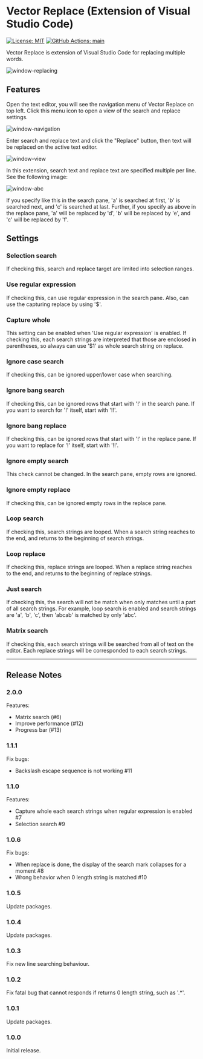 # Vector Replace (Extension of Visual Studio Code)

[![License: MIT](https://img.shields.io/badge/License-MIT-yellow.svg)](https://opensource.org/licenses/MIT) [![GitHub Actions: main](https://img.shields.io/github/workflow/status/tana-gh/vector-replace/main.svg?logo=github)](https://github.com/tana-gh/vector-replace/actions)

Vector Replace is extension of Visual Studio Code for replacing multiple words.

![window-replacing](https://tana-gh.github.io/vector-replace-media/window-replacing.gif)

## Features

Open the text editor, you will see the navigation menu of Vector Replace on top left. Click this menu icon to open a view of the search and replace settings.

![window-navigation](https://tana-gh.github.io/vector-replace-media/window-navigation.png)

Enter search and replace text and click the "Replace" button, then text will be replaced on the active text editor.

![window-view](https://tana-gh.github.io/vector-replace-media/window-view.png)

In this extension, search text and replace text are specified multiple per line. See the following image:

![window-abc](https://tana-gh.github.io/vector-replace-media/window-abc.png)

If you specify like this in the search pane, 'a' is searched at first, 'b' is searched next, and 'c' is searched at last. Further, if you specify as above in the replace pane, 'a' will be replaced by 'd', 'b' will be replaced by 'e', and 'c' will be replaced by 'f'.

## Settings

### Selection search

If checking this, search and replace target are limited into selection ranges.

### Use regular expression

If checking this, can use regular expression in the search pane. Also, can use the capturing replace by using '$'.

### Capture whole

This setting can be enabled when 'Use regular expression' is enabled. If checking this, each search strings are interpreted that those are enclosed in parentheses, so always can use '$1' as whole search string on replace.

### Ignore case search

If checking this, can be ignored upper/lower case when searching.

### Ignore bang search

If checking this, can be ignored rows that start with '!' in the search pane. If you want to search for '!' itself, start with '!!'.

### Ignore bang replace

If checking this, can be ignored rows that start with '!' in the replace pane. If you want to replace for '!' itself, start with '!!'.

### Ignore empty search

This check cannot be changed. In the search pane, empty rows are ignored.

### Ignore empty replace

If checking this, can be ignored empty rows in the replace pane.

### Loop search

If checking this, search strings are looped. When a search string reaches to the end, and returns to the beginning of search strings.

### Loop replace

If checking this, replace strings are looped. When a replace string reaches to the end, and returns to the beginning of replace strings.

### Just search

If checking this, the search will not be match when only matches until a part of all search strings. For example, loop search is enabled and search strings are 'a', 'b', 'c', then 'abcab' is matched by only 'abc'.

### Matrix search

If checking this, each search strings will be searched from all of text on the editor. Each replace strings will be corresponded to each search strings.

---

## Release Notes

### 2.0.0

Features:
- Matrix search (#6)
- Improve performance (#12)
- Progress bar (#13)

### 1.1.1

Fix bugs:
- Backslash escape sequence is not working #11

### 1.1.0

Features:
- Capture whole each search strings when regular expression is enabled #7
- Selection search #9

### 1.0.6

Fix bugs:
- When replace is done, the display of the search mark collapses for a moment #8
- Wrong behavior when 0 length string is matched #10

### 1.0.5

Update packages.

### 1.0.4

Update packages.

### 1.0.3

Fix new line searching behaviour.

### 1.0.2

Fix fatal bug that cannot responds if returns 0 length string, such as '.*'.

### 1.0.1

Update packages.

### 1.0.0

Initial release.
